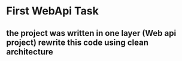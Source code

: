# First WebApi Task
## the project was written in one layer (Web api project) rewrite this code using clean architecture 
